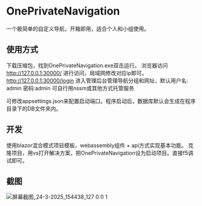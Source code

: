 # OnePrivateNavigation

一个极简单的自定义导航，开箱即用，适合个人和小组使用。

## 使用方式
下载压缩包，找到OnePrivateNavigation.exe双击运行。
浏览器访问 http://127.0.0.1:30000/ 进行访问，局域网修改对应ip即可。
http://127.0.0.1:30000/login 进入管理后台管理导航分组和网址，默认用户名: admin 密码:admin 
可自行用nssm或其他方式托管服务

可修改appsettings.json来配置启动端口。程序启动后，数据库默认会生成在程序目录下的DB文件夹内。

## 开发
使用blazor混合模式项目模板，webassembly组件 + api方式实现基本功能。
克隆项目，用vs打开解决方案，把OnePrivateNavigation设为启动项目。直接f5调试即可。

## 截图

![屏幕截图_24-3-2025_154438_127 0 0 1](https://github.com/user-attachments/assets/6a14b2cc-b49d-4c40-bd92-b80149cfffc5)

